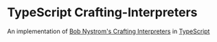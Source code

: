 # TypeScript Crafting-Interpreters

An implementation of [Bob Nystrom's Crafting Interpreters](https://craftinginterpreters.com/) in [TypeScript](https://www.typescriptlang.org)
